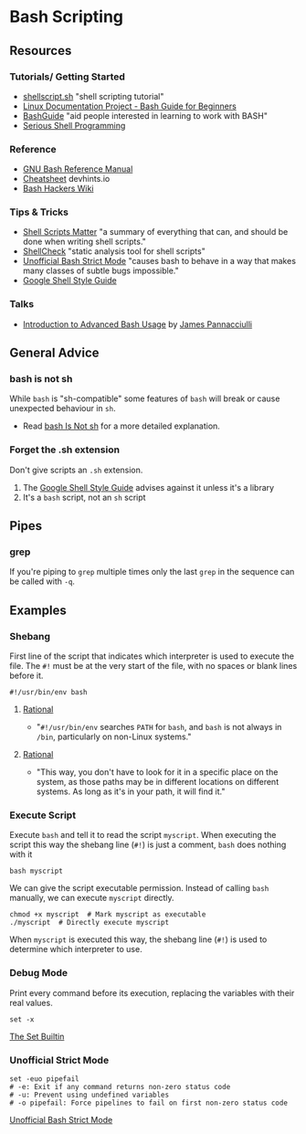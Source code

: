# Bash Scripting

## Resources

### Tutorials/ Getting Started

  - [shellscript.sh](https://www.shellscript.sh/) "shell scripting tutorial"
  - [Linux Documentation Project - Bash Guide for Beginners](http://tldp.org/LDP/Bash-Beginners-Guide/html/index.html)
  - [BashGuide](http://mywiki.wooledge.org/BashGuide) "aid people interested in learning to work with BASH"
  - [Serious Shell Programming](https://legacy.gitbook.com/book/freebsdfrau/serious-shell-programming/details)

### Reference

  - [GNU Bash Reference Manual](https://www.gnu.org/software/bash/manual/html_node/index.html)
  - [Cheatsheet](https://devhints.io/bash) devhints.io
  - [Bash Hackers Wiki](http://wiki.bash-hackers.org/)

### Tips & Tricks

  - [Shell Scripts Matter](https://dev.to/thiht/shell-scripts-matter) "a summary of everything that can, and should be done when writing shell scripts."
  - [ShellCheck](https://www.shellcheck.net/) "static analysis tool for shell scripts"
  - [Unofficial Bash Strict Mode](http://redsymbol.net/articles/unofficial-bash-strict-mode/) "causes bash to behave in a way that makes many classes of subtle bugs impossible."
  - [Google Shell Style Guide](https://google.github.io/styleguide/shell.xml)

### Talks
  - [Introduction to Advanced Bash Usage](https://www.youtube.com/watch?v=uqHjc7hlqd0) by [James Pannacciulli](https://twitter.com/_jpnc)

## General Advice

### bash is not sh

While `bash` is "sh-compatible" some features of `bash` will break or cause unexpected behaviour in `sh`.

  - Read [bash Is Not sh](https://rainbowhackerhorse.github.io/bash-Is-Not-sh/) for a more detailed explanation.

### Forget the .sh extension

Don't give scripts an `.sh` extension.

1.  The [Google Shell Style Guide](https://google.github.io/styleguide/shell.xml) advises against it unless it's a library
2.  It's a `bash` script, not an `sh` script

## Pipes

### grep

If you're piping to `grep` multiple times only the last `grep` in the sequence can be called with `-q`.

## Examples

### Shebang

First line of the script that indicates which interpreter is used to execute the file. The `#!` must be at the very start of the file, with no spaces or blank lines before it.
```
#!/usr/bin/env bash
```

1.  [Rational](https://stackoverflow.com/questions/21612980/why-is-usr-bin-env-bash-superior-to-bin-bash/21613044#21613044)
    
      - "`#!/usr/bin/env` searches `PATH` for `bash`, and `bash` is not always in `/bin`, particularly on non-Linux systems."
2.  [Rational](https://stackoverflow.com/questions/16365130/the-difference-between-usr-bin-env-bash-and-usr-bin-bash/16365367#16365367)
    
      - "This way, you don't have to look for it in a specific place on the system, as those paths may be in different locations on different systems. As long as it's in your path, it will find it."

### Execute Script

Execute `bash` and tell it to read the script `myscript`. When executing the script this way the shebang line (`#!`) is just a comment, `bash` does nothing with it

``` 
bash myscript

```

We can give the script executable permission. Instead of calling `bash` manually, we can execute `myscript` directly.
```
chmod +x myscript  # Mark myscript as executable
./myscript  # Directly execute myscript
```

When `myscript` is executed this way, the shebang line (`#!`) is used to determine which interpreter to use.

### Debug Mode

Print every command before its execution, replacing the variables with their real values.
```
set -x
```

[The Set Builtin](https://www.gnu.org/software/bash/manual/html_node/The-Set-Builtin.html)

### Unofficial Strict Mode

    set -euo pipefail
    # -e: Exit if any command returns non-zero status code
    # -u: Prevent using undefined variables
    # -o pipefail: Force pipelines to fail on first non-zero status code

[Unofficial Bash Strict Mode](http://redsymbol.net/articles/unofficial-bash-strict-mode/)
